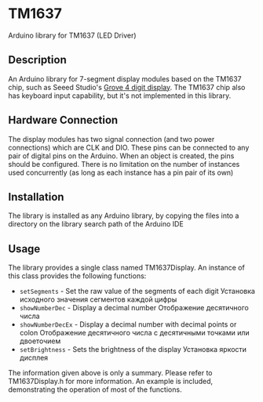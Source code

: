TM1637
======
Arduino library for TM1637 (LED Driver)


Description
-----------
An Arduino library for 7-segment display modules based on the TM1637 chip, such as Seeed Studio's [Grove 4 digit display](http://www.seeedstudio.com/depot/grove-4digit-display-p-1198.html). The TM1637 chip also has keyboard input capability, but it's not implemented in this library.

Hardware Connection
-------------------
The display modules has two signal connection (and two power connections) which are CLK and DIO. These pins can be connected to any pair of digital pins on the Arduino. When an object is created, the pins should be configured. There is no limitation on the number of instances used concurrently (as long as each instance has a pin pair of its own)

Installation
------------
The library is installed as any Arduino library, by copying the files into a directory on the library search path of the Arduino IDE

Usage
-----
The library provides a single class named TM1637Display. An instance of this class provides the following functions:

* `setSegments` - Set the raw value of the segments of each digit            Установка исходного значения сегментов каждой цифры
* `showNumberDec` - Display a decimal number                                 Отображение десятичного числа
* `showNumberDecEx` - Display a decimal number with decimal points or colon  Отображение десятичного числа с десятичными точками или двоеточием
* `setBrightness` - Sets the brightness of the display                       Установка яркости дисплея


The information given above is only a summary. Please refer to TM1637Display.h for more information. An example is included, demonstrating the operation of most of the functions.
